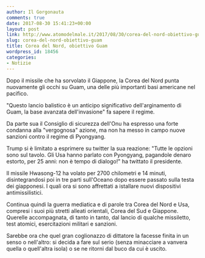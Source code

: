 ```yaml
---
author: Il Gorgonauta
comments: true
date: 2017-08-30 15:41:23+00:00
layout: post
link: http://www.atomodelmale.it/2017/08/30/corea-del-nord-obiettivo-guam/
slug: corea-del-nord-obiettivo-guam
title: Corea del Nord, obiettivo Guam
wordpress_id: 18456
categories:
- Notizie
---
```


Dopo il missile che ha sorvolato il Giappone, la Corea del Nord punta nuovamente gli occhi su Guam, una delle più importanti basi americane nel pacifico.

"Questo lancio balistico è un anticipo significativo dell'arginamento di Guam, la base avanzata dell'invasione" fa sapere il regime.


Da parte sua il Consiglio di sicurezza dell'Onu ha espresso una forte condanna alla "vergognosa" azione, ma non ha messo in campo nuove sanzioni contro il regime di Pyongyang.

Trump si è limitato a esprimere su twitter la sua reazione: "Tutte le opzioni sono sul tavolo. Gli Usa hanno parlato con Pyongyang, pagandole denaro estorto, per 25 anni: non è tempo di dialogo!" ha twittato il presidente.

Il missile Hwasong-12 ha volato per 2700 chilometri e 14 minuti, disintegrandosi poi in tre parti sull'Oceano dopo essere passato sulla testa dei giapponesi. I quali ora si sono affrettati a istallare nuovi dispositivi antimissilistici.

Continua quindi la guerra mediatica e di parole tra Corea del Nord e Usa, compresi i suoi più stretti alleati orientali, Corea del Sud e Giappone. Querelle accompagnata, di tanto in tanto, dal lancio di qualche missiletto, test atomici, esercitazioni militari e sanzioni.

Sarebbe ora che quel gran coglionazzo di dittatore la facesse finita in un senso o nell'altro: si decida a fare sul serio (senza minacciare a vanvera quella o quell'altra isola) o se ne ritorni dal buco da cui è uscito.
